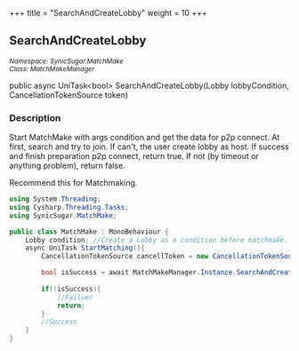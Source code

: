 +++
title = "SearchAndCreateLobby"
weight = 10
+++
## SearchAndCreateLobby
<small>*Namespace: SynicSugar.MatchMake* <br>
*Class: MatchMakeManager* </small>

public async UniTask&lt;bool&gt; SearchAndCreateLobby(Lobby lobbyCondition, CancellationTokenSource token)


### Description
Start MatchMake with args condition and get the data for p2p connect.
At first, search and try to join. If can't, the user create lobby as host.
If success and finish preparation p2p connect, return true. If not (by timeout or anything problem), return false.

Recommend this for Matchmaking.

```cs
using System.Threading;
using Cysharp.Threading.Tasks;
using SynicSugar.MatchMake;

public class MatchMake : MonoBehaviour {
    Lobby condition; //Create a Lobby as a condition before matchmake.
    async UniTask StartMatching(){
        CancellationTokenSource cancellToken = new CancellationTokenSource();

        bool isSuccess = await MatchMakeManager.Instance.SearchAndCreateLobby(condition, cancellToken);
        
        if(!isSuccess){
            //Failuer
            return;
        }
        //Success
    }
}
```
